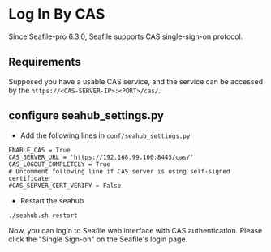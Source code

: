 # Log In By CAS

Since Seafile-pro 6.3.0, Seafile supports CAS single-sign-on protocol.

## Requirements

Supposed you have a usable CAS service, and the service can be accessed by the `https://<CAS-SERVER-IP>:<PORT>/cas/`.

## configure seahub_settings.py

- Add the following lines in `conf/seahub_settings.py`

```
ENABLE_CAS = True
CAS_SERVER_URL = 'https://192.168.99.100:8443/cas/'
CAS_LOGOUT_COMPLETELY = True
# Uncomment following line if CAS server is using self-signed certificate
#CAS_SERVER_CERT_VERIFY = False
```

- Restart the seahub

```
./seahub.sh restart
```

Now, you can login to Seafile web interface with CAS authentication. Please click the "Single Sign-on" on the Seafile's login page.
